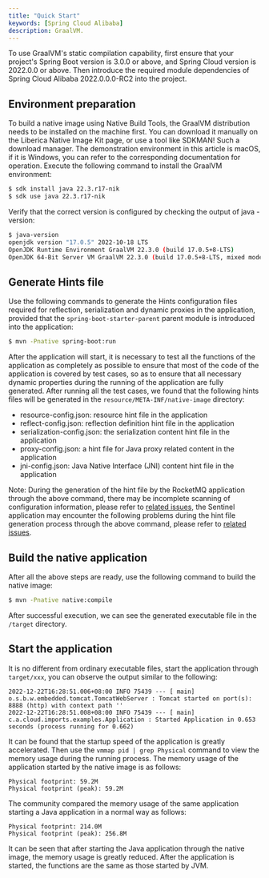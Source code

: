 ```yaml
---
title: "Quick Start"
keywords: [Spring Cloud Alibaba]
description: GraalVM.
---
```


To use GraalVM's static compilation capability, first ensure that your project's Spring Boot version is 3.0.0 or above, and Spring Cloud version is 2022.0.0 or above. Then introduce the required module dependencies of Spring Cloud Alibaba 2022.0.0.0-RC2 into the project.

## Environment preparation

To build a native image using Native Build Tools, the GraalVM distribution needs to be installed on the machine first. You can download it manually on the Liberica Native Image Kit page, or use a tool like SDKMAN!
Such a download manager. The demonstration environment in this article is macOS, if it is Windows, you can refer to the corresponding documentation for operation. Execute the following command to install the GraalVM environment:

```bash
$ sdk install java 22.3.r17-nik
$ sdk use java 22.3.r17-nik
```

Verify that the correct version is configured by checking the output of java -version:

```bash
$ java-version
openjdk version "17.0.5" 2022-10-18 LTS
OpenJDK Runtime Environment GraalVM 22.3.0 (build 17.0.5+8-LTS)
OpenJDK 64-Bit Server VM GraalVM 22.3.0 (build 17.0.5+8-LTS, mixed mode)
```

## Generate Hints file

Use the following commands to generate the Hints configuration files required for reflection, serialization and dynamic proxies in the application, provided that the `spring-boot-starter-parent` parent module is introduced into the application:

```bash
$ mvn -Pnative spring-boot:run
```

After the application will start, it is necessary to test all the functions of the application as completely as possible to ensure that most of the code of the application is covered by test cases, so as to ensure that all necessary dynamic properties during the running of the application are fully generated. After running all the test cases, we found that the following hints files will be generated in the `resource/META-INF/native-image` directory:

- resource-config.json: resource hint file in the application
- reflect-config.json: reflection definition hint file in the application
- serialization-config.json: the serialization content hint file in the application
- proxy-config.json: a hint file for Java proxy related content in the application
- jni-config.json: Java Native Interface (JNI) content hint file in the application

Note: During the generation of the hint file by the RocketMQ application through the above command, there may be incomplete scanning of configuration information, please refer to [related issues](https://github.com/alibaba/spring-cloud-alibaba/issues/3101), the Sentinel application may encounter the following problems during the hint file generation process through the above command, please refer to [related issues](https://github.com/alibaba/Sentinel/issues/3012).

## Build the native application

After all the above steps are ready, use the following command to build the native image:

```bash
$ mvn -Pnative native:compile
```

After successful execution, we can see the generated executable file in the `/target` directory.

## Start the application

It is no different from ordinary executable files, start the application through `target/xxx`, you can observe the output similar to the following:

```
2022-12-22T16:28:51.006+08:00 INFO 75439 --- [ main] o.s.b.w.embedded.tomcat.TomcatWebServer : Tomcat started on port(s): 8888 (http) with context path ''
2022-12-22T16:28:51.008+08:00 INFO 75439 --- [ main] c.a.cloud.imports.examples.Application : Started Application in 0.653 seconds (process running for 0.662)
```

It can be found that the startup speed of the application is greatly accelerated. Then use the `vmmap pid | grep Physical` command to view the memory usage during the running process. The memory usage of the application started by the native image is as follows:

```
Physical footprint: 59.2M
Physical footprint (peak): 59.2M
```

The community compared the memory usage of the same application starting a Java application in a normal way as follows:

```
Physical footprint: 214.0M
Physical footprint (peak): 256.8M
```

It can be seen that after starting the Java application through the native image, the memory usage is greatly reduced. After the application is started, the functions are the same as those started by JVM.
